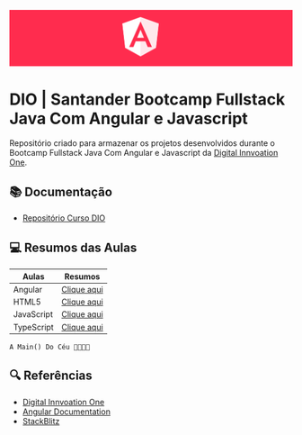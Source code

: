 <p align="center">
  <img src=".github/assets/Angular.png">
</p>

# DIO | Santander Bootcamp Fullstack Java Com Angular e Javascript

Repositório criado para armazenar os projetos desenvolvidos 
durante o Bootcamp Fullstack Java Com Angular e Javascript da [Digital Innvoation One](https://www.dio.me).

## 📚 Documentação
- [Repositório Curso DIO](https://github.com/felipeAguiarCode/angular-playground/tree/main)

## 💻 Resumos das Aulas

| Aulas | Resumos |
|-------|---------|
| Angular | [Clique aqui](https://github.com/G2Martins/DIO_Projects_FullStack_Bootcamp/tree/main/Angular) |
| HTML5 | [Clique aqui](https://github.com/G2Martins/DIO_Projects_FullStack_Bootcamp/tree/main/HTML5) |
| JavaScript | [Clique aqui](https://github.com/G2Martins/DIO_Projects_FullStack_Bootcamp/tree/main/JavaScript) |
| TypeScript | [Clique aqui](https://github.com/G2Martins/DIO_Projects_FullStack_Bootcamp/tree/main/Typescript) |


```
A Main() Do Céu 🙏🏽🙌🏽
```

## 🔍 Referências
- [Digital Innvoation One](https://www.dio.me)
- [Angular Documentation](https://angular.dev/overview)
- [StackBlitz](https://stackblitz.com/)